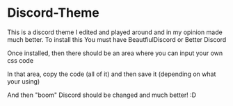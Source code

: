 # Discord-Theme
This is a discord theme I edited and played around and in my opinion made much better.
To install this You must have BeautfiulDiscord or Better Discord

Once installed, then there should be an area where you can input your own css code

In that area, copy the code (all of it) and then save it (depending on what your using)

And then "boom" Discord should be changed and much better! :D
